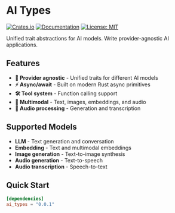 # AI Types

[![Crates.io](https://img.shields.io/crates/v/ai-types.svg)](https://crates.io/crates/ai-types)
[![Documentation](https://docs.rs/ai_types/badge.svg)](https://docs.rs/ai_types)
[![License: MIT](https://img.shields.io/badge/License-MIT-yellow.svg)](https://opensource.org/licenses/MIT)

Unified trait abstractions for AI models. Write provider-agnostic AI applications.

## Features

- **🔧 Provider agnostic** - Unified traits for different AI models
- **⚡ Async/await** - Built on modern Rust async primitives
- **🛠️ Tool system** - Function calling support
- **📸 Multimodal** - Text, images, embeddings, and audio
- **🎵 Audio processing** - Generation and transcription

## Supported Models

- **LLM** - Text generation and conversation
- **Embedding** - Text and multimodal embeddings
- **Image generation** - Text-to-image synthesis
- **Audio generation** - Text-to-speech
- **Audio transcription** - Speech-to-text

## Quick Start

```toml
[dependencies]
ai_types = "0.0.1"
```